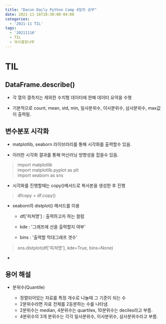 ```yaml
---
title: "Dacon Daily Python Camp 4일차 공부"
date: 2021-11-16T18:30:00-04:00
categories:
  - '2021-11 TIL'
tags:
  - '20211116'
  - TIL
  - 의사결정나무
---
```



# TIL

## DataFrame.describe()

* 각 열의 결측치는 제외한 수치형 데이터에 한해 데이터 요약을 수행

* 기본적으로 count, mean, std, min, 일사분위수, 이사분위수, 삼사분위수, max값이 출력됨.

## 변수분포 시각화

* matplotlib, seaborn 라이브러리를 통해 시각화를 출력할수 있음.

* 이러한 시각화 결과를 통해 머신러닝 방향성을 잡을수 있음.

> import matplotlib  
> import matplotlib.pyplot as plt  
> import seaborn as sns

* 시각화를 진행할때는 copy()메서드로 복사본을 생성한 후 진행

> dfcopy = df.copy()

* seaborn의 distplot() 메서드를 이용

  * df['피쳐명'] : 출력하고자 하는 컬럼  

  * kde : '그래프에 선을 출력할지 여부'  

  * bins : '출력할 막대그래프 갯수'

> sns.distplot(df['피쳐명'], kde=True, bins=None)  

* 


## 용어 해설

* 분위수(Quantile)

  * 정렬되어있는 자료를 특정 개수로 나눌때 그 기준이 되는 수
  * 2분위수라면 자료 전체를 2등분하는 수를 나타냄.
  * 2분위수는 median, 4분위수는 quartiles, 10분위수는 deciles라고 부름.
  * 4분위수의 3개 분위수는 각각 일사분위수, 이사분위수, 삼사분위수라고 부름.
  


